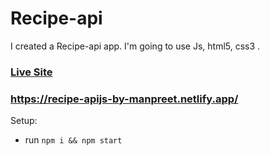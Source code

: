 # Recipe-api

I created a Recipe-api app. I'm going to use Js, html5, css3 .

### [Live Site](https://recipe-apijs-by-manpreet.netlify.app/)

### https://recipe-apijs-by-manpreet.netlify.app/

Setup:

- run `npm i && npm start`
